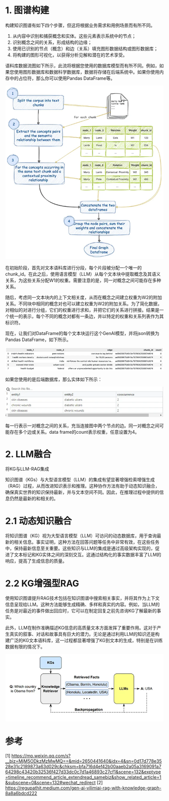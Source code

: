 # 1. 图谱构建

构建知识图谱有如下四个步骤，但这将根据业务需求和用例场景而有所不同。

1. 从内容中识别和捕获概念和实体。这些元素表示系统中的节点；
2. 识别概念之间的关系，形成结构的边缘；
3. 使用已识别的节点（概念）和边（关系）填充图形数据结构或图形数据库；
4. 将构建的图形可视化，以获得分析见解和潜在的艺术享受。

语料库数据流图如下所示，此流将根据您使用的数据库模型而有所不同。例如，如果您使用图形数据库和数据科学数据库，数据将存储在后端系统中。如果你使用内存中的占位符，那么你可以使用Pandas DataFrame等。

![](../../../35_RAG/12_知识图谱/04_评估/.02_知识图谱构建流程_images/构建流程.png)

在初始阶段，首先对文本语料库进行分段，每个片段被分配一个唯一的chunk_id。在此之后，使用语言模型（LLM）从每个文本块中提取概念及其语义关系，为这些关系分配W1的权重。需要注意的是，同一对概念之间可能存在多种关系。

随后，考虑同一文本块内的上下文相关度，从而在概念之间建立权重为W2的附加关系。不同块中相同的概念对也可以建立权重为W2的附加关系。为了简化数据，对相似的对进行分组，它们的权重进行求和，并把它们的关系进行拼接。结果是一个统一的表示，每个不同的概念对都有一条边，并以特定的权重和关系列表作为其标识符。

现在，让我们对DataFrame的每个文本块运行这个GenAI模型，并将json转换为Pandas DataFrame，如下所示。

![](../../../35_RAG/12_知识图谱/04_评估/.02_知识图谱构建流程_images/图谱.png)

如果您使用的是后端数据库，那么实体如下所示：

![](../../../35_RAG/12_知识图谱/04_评估/.02_知识图谱构建流程_images/后端数据库.png)

每一行表示一对概念之间的关系，充当连接图中两个节点的边。同一对概念之间可能存在多个边或关系。data frame的count表示权重，任意设置为4。

# 2. LLM融合

将KG与LLM-RAG集成

知识图谱（KGs）与大型语言模型（LLM）的集成有望显著增强检索增强生成（RAG）过程，从而改进知识表示和推理。这种协作方法有助于动态知识融合，确保真实世界的知识保持最新，并与文本空间不同。因此，在推理过程中提供的信息仍然是最新的和相关的。

# 2.1 动态知识融合

将知识图谱（KG）视为大型语言模型（LLM）可访问的动态数据库，用于查询最新的相关信息。事实证明，这种方法在回答问题等任务中非常有效，在这些任务中，保持最新信息至关重要。这些知识与LLM的集成是通过高级架构实现的，促进了文本标记和KG实体之间的深刻交互。这通过结构化的事实数据丰富了LLM的响应，提高了生成信息的质量。

# 2.2 KG增强型RAG

使用知识图谱提升RAG技术包括在知识图谱中搜索相关事实，并将其作为上下文信息呈现给LLM。这种方法能够生成精确、多样和真实的内容。例如，当LLM的任务是对最近的事件做出回应时，它可以在制定回复之前先咨询KG了解最新的事实。

此外，LLM在制作准确描述KG信息的高质量文本方面发挥了重要作用。这对于产生真实的叙事、对话和故事具有巨大的潜力。无论是通过利用LLM的知识还是构建广泛的KG文本语料库，这一过程都显著增强了KG到文本的生成，特别是在训练数据有限的情况下。

![](.02_图谱构建及和LLM融合_images/结合流程.png)



# 参考

[1] https://mp.weixin.qq.com/s?__biz=MjM5ODkzMzMwMQ==&mid=2650441640&idx=4&sn=0d17d778e3528e31c2189873a63d029c&chksm=bfa716d4ef42b00aaeb2a05a3169091a764298c43420b32536f427d33dc0c7d1a46893c27cf1&scene=132&exptype=timeline_recommend_article_extendread_samebiz&show_related_article=1&subscene=0&scene=132#wechat_redirect
[2] https://regupathit.medium.com/gen-ai-vilimiai-rag-with-knowledge-graph-8a8a6bdcd222